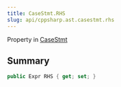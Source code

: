 ```yaml
---
title: CaseStmt.RHS
slug: api/cppsharp.ast.casestmt.rhs
---
```

Property in [CaseStmt](/api/cppsharp/ast/casestmt)

## Summary



```csharp
public Expr RHS { get; set; }
```

